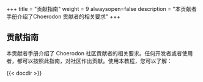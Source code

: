 +++
title = "贡献指南"
weight = 9
alwaysopen=false
description = "本贡献者手册介绍了Choerodon 贡献者的相关要求"
+++

## 贡献指南

本贡献者手册介绍了 Choerodon 社区贡献者的相关要求。任何开发者或者使用者，都可以按照此指南，对社区作出贡献。使用本教程，您可以了解：

{{< docdir >}}
